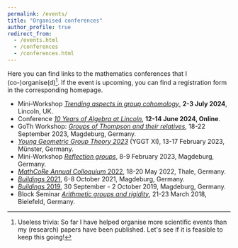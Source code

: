 ```yaml
---
permalink: /events/
title: "Organised conferences"
author_profile: true
redirect_from: 
  - /events.html
  - /conferences
  - /conferences.html
---
```


Here you can find links to the mathematics conferences that I (co-)organise(d)[^1]. If the event is upcoming, you can find a registration form in the corresponding homepage.

* Mini-Workshop _[Trending aspects in group cohomology](/files/cna/)_, **2-3 July 2024**, Lincoln, UK.
* Conference _[10 Years of Algebra at Lincoln](/files/EK-Algebra10/)_, **12-14 June 2024, Online**.
* GoTh Workshop: _[Groups of Thompson and their relatives](https://trr358.math.uni-bielefeld.de/workshops/view/146)_, 18-22 September 2023, Magdeburg, Germany.
* _[Young Geometric Group Theory 2023](https://www.uni-muenster.de/GGT/YGGT/)_ (YGGT XI), 13-17 February 2023, Münster, Germany.
* Mini-Workshop _[Reflection groups](https://www.geometry.ovgu.de/MiniReflection.html)_, 8-9 February 2023, Magdeburg, Germany.
* [_MathCoRe Annual Colloquium_ 2022](https://www.mathcore.ovgu.de/index.php?show=events&event=2022-05-18-annual-colloquium), 18-20 May 2022, Thale, Germany.
* [_Buildings_ 2021](https://www.geometry.ovgu.de/buildings2021.html), 6-8 October 2021, Magdeburg, Germany.
* [_Buildings_ 2019](https://www.geometry.ovgu.de/buildings.html), 30 September - 2 October 2019, Magdeburg, Germany.
* Block Seminar _[Arithmetic groups and rigidity](https://www.spp2026.de/activities/detail/activity/seminar-arithmetic-groups-and-rigidity)_, 21-23 March 2018, Bielefeld, Germany.

[^1]: Useless trivia: So far I have helped organise more scientific events than my (research) papers have been published. Let's see if it is feasible to keep this going!
